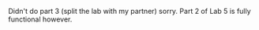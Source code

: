 Didn't do part 3 (split the lab with my partner) sorry. Part 2 of Lab 5 is fully functional however.
